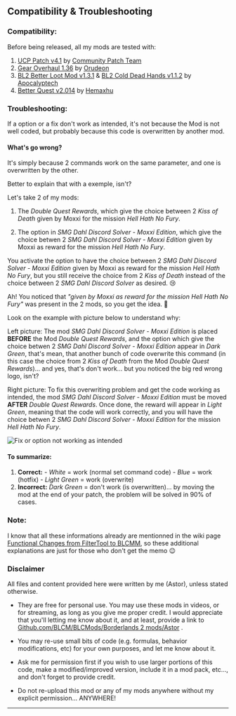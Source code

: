 ## Compatibility & Troubleshooting
 
 
### Compatibility:
Before being released, all my mods are tested with:

1. [UCP Patch v4.1](https://github.com/BLCM/BLCMods/blob/master/Borderlands%202%20mods/Community%20Patch%20Team/Patch.txt) by [Community Patch Team](https://github.com/BLCM/BLCMods/tree/master/Borderlands%202%20mods/Community%20Patch%20Team) 
2. [Gear Overhaul 1.36](https://github.com/BLCM/BLCMods/blob/master/Borderlands%202%20mods/Orudeon/Gear%20Overhaul%201.36.txt) by [Orudeon](https://github.com/BLCM/BLCMods/tree/master/Borderlands%202%20mods/Orudeon)
3. [BL2 Better Loot Mod v1.3.1](https://github.com/BLCM/BLCMods/tree/master/Borderlands%202%20mods/Apocalyptech/BL2%20Better%20Loot%20Mod) & [BL2 Cold Dead Hands v1.1.2](https://github.com/BLCM/BLCMods/tree/master/Borderlands%202%20mods/Apocalyptech/BL2%20Cold%20Dead%20Hands ) by [Apocalyptech](https://github.com/BLCM/BLCMods/tree/master/Borderlands%202%20mods/Apocalyptech)
4. [Better Quest v2.014](https://github.com/BLCM/BLCMods/blob/master/Borderlands%202%20mods/Hemaxhu/Quest%20Rewards/Better%20Quests) by [Hemaxhu](https://github.com/BLCM/BLCMods/tree/master/Borderlands%202%20mods/Hemaxhu)

### Troubleshooting:

If a option or a fix don't work as intended, it's not because the Mod is not well coded, but probably because this code is overwritten by another mod.

#### What's go wrong?

It's simply because 2 commands work on the same parameter, and one is overwritten by the other.

Better to explain that with a exemple, isn't?

Let's take 2 of my mods:

1.  The *Double Quest Rewards*, which give the choice between 2 *Kiss of Death* given by Moxxi for the mission *Hell Hath No Fury*.  
 
2. The option in *SMG Dahl Discord Solver - Moxxi Edition*, which give the choice betwen 2 *SMG Dahl Discord Solver - Moxxi Edition* given by Moxxi as reward for the mission *Hell Hath No Fury*. 

You activate the option to have the choice between 2 *SMG Dahl Discord Solver - Moxxi Edition* given by Moxxi as reward for the mission *Hell Hath No Fury*, but you still receive the choice from 2 *Kiss of Death* instead of the choice between 2 *SMG Dahl Discord Solver* as desired. :cry:

Ah! You noticed that *"given by Moxxi as reward for the mission Hell Hath No Fury"* was present in the 2 mods, so you get the idea.   :thought_balloon:

Look on the example with picture below to understand why:

Left picture: The mod *SMG Dahl Discord Solver - Moxxi Edition* is placed **BEFORE** the Mod *Double Quest Rewards*, and the option which give the choice betwen 2 *SMG Dahl Discord Solver - Moxxi Edition* appear in *Dark Green*, that's mean, that another bunch of code overwrite this command (in this case the choice from 2 *Kiss of Death* from the Mod *Double Quest Rewards*)... and yes, that's don't work... but you noticed the big red wrong logo, isn't?

Right picture: To fix this overwriting problem and get the code working as intended, the mod *SMG Dahl Discord Solver - Moxxi Edition* must be moved **AFTER** *Double Quest Rewards*. Once done, the reward will appear in *Light Green*, meaning that the code will work correctly, and you will have the choice betwen 2 *SMG Dahl Discord Solver - Moxxi Edition* for the mission *Hell Hath No Fury*.

![Fix or option not working as intended](https://i.imgur.com/a0eZEVB.png "Don't worry guys... even if my screen capture show French text, my mods are in English")

#### To summarize: 

1. **Correct:**
 *- White* = work (normal set command code)
 *- Blue* = work (hotfix)
 *- Light Green* = work (overwrite)
2. **Incorrect:**
 *Dark Green* = don't work (is overwritten)... by moving the mod at the end of your patch, the problem will be solved in 90% of cases.  

### Note: 
I know that all these informations already are mentionned in the wiki page [Functional Changes from FilterTool to BLCMM](https://github.com/BLCM/BLCMods/wiki/Functional-Changes-from-FilterTool-to-BLCMM), so these additional explanations are just for those who don't get the memo :wink:

### Disclaimer

All files and content provided here were written by me (Astor), unless stated otherwise.

- They are free for personal use. You may use these mods in videos, or for streaming, as long as you give me proper credit. I would appreciate that you'll letting me know about it, and at least, provide a link to [Github.com/BLCM/BLCMods/Borderlands 2 mods/Astor](https://github.com/BLCM/BLCMods/tree/master/Borderlands%202%20mods/Astor) .

- You may re-use small bits of code (e.g. formulas, behavior modifications, etc) for your own purposes, and let me know about it. 

- Ask me for permission first if you wish to use larger portions of this code, make a modified/improved version, include it in a mod pack, etc..., and don't forget to provide credit.

- Do not re-upload this mod or any of my mods anywhere without my explicit permission... ANYWHERE!

* * * * *
